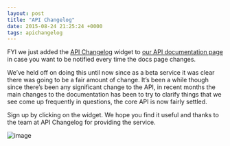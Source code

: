 ```yaml
--- 
layout: post
title: "API Changelog"
date: 2015-08-24 21:25:24 +0000
tags: apichangelog
---
```

FYI we just added the [API Changelog](https://www.apichangelog.com/) widget to [our API documentation page](http://geocoder.opencagedata.com/api.html) in case you want to be notified every time the docs page changes.

We’ve held off on doing this until now since as a beta service it was clear there was going to be a fair amount of change. It’s been a while though since there’s been any significant change to the API, in recent months the main changes to the documentation has been to try to clarify things that we see come up frequently in questions, the core API is now fairly settled.

Sign up by clicking on the widget. We hope you find it useful and thanks to the team at API Changelog for providing the service.

![image](/images/tumblr_inline_ntlsq7Xher1siukvl_540.png)